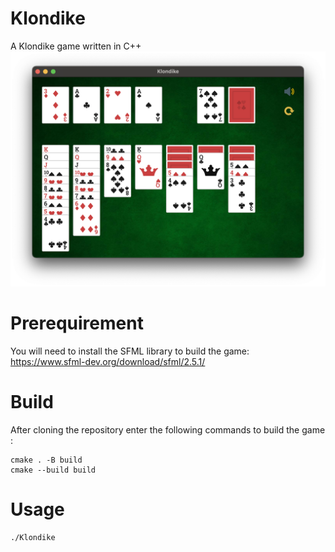 # Klondike
A Klondike game written in C++
![Exemple](.github/example.png)

# Prerequirement

You will need to install the SFML library to build the game:  
https://www.sfml-dev.org/download/sfml/2.5.1/

# Build

After cloning the repository enter the following commands to build the game :
```
cmake . -B build
cmake --build build
```

# Usage
```
./Klondike
```
